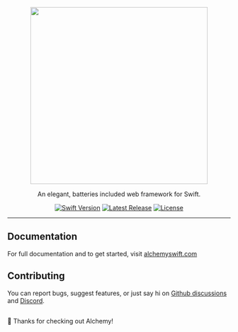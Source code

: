 <p align="center">
    <a href="https://www.alchemyswift.com/" target="_blank">
        <img src="https://user-images.githubusercontent.com/6025554/132588005-5f8a6a94-ec15-4cab-9be9-1e90e86d374f.png" width="400">
    </a>
</p>

<p align="center">
  An elegant, batteries included web framework for Swift.
</p>

<p align="center">
    <a href="https://swift.org"><img src="https://img.shields.io/badge/Swift-5.8-orange.svg" alt="Swift Version"></a>
    <a href="https://github.com/alchemy-swift/alchemy/releases"><img src="https://img.shields.io/github/release/alchemy-swift/alchemy.svg" alt="Latest Release"></a>
    <a href="https://github.com/alchemy-swift/alchemy/blob/main/LICENSE"><img src="https://img.shields.io/github/license/alchemy-swift/alchemy.svg" alt="License"></a>
</p>

---

## Documentation

For full documentation and to get started, visit [alchemyswift.com](https://www.alchemyswift.com)

## Contributing

You can report bugs, suggest features, or just say hi on [Github discussions](https://github.com/alchemy-swift/alchemy/discussions) and [Discord](https://discord.gg/74Bq29q22u).

##

👋 Thanks for checking out Alchemy!
